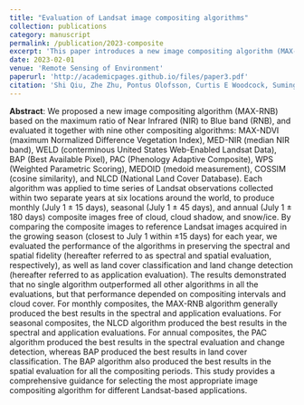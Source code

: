 ```yaml
---
title: "Evaluation of Landsat image compositing algorithms"
collection: publications
category: manuscript
permalink: /publication/2023-composite
excerpt: 'This paper introduces a new image compositing algorithm (MAX-RNB) based on the maximum ratio of Near Infrared (NIR) to Blue band (RNB), and evaluated it together with nine other compositing algorithms: MAX-NDVI (maximum Normalized Difference Vegetation Index), MED-NIR (median NIR band), WELD (conterminous United States Web-Enabled Landsat Data), BAP (Best Available Pixel), PAC (Phenology Adaptive Composite), WPS (Weighted Parametric Scoring), MEDOID (medoid measurement), COSSIM (cosine similarity), and NLCD (National Land Cover Database).'
date: 2023-02-01
venue: 'Remote Sensing of Environment'
paperurl: 'http://academicpages.github.io/files/paper3.pdf'
citation: 'Shi Qiu, Zhe Zhu, Pontus Olofsson, Curtis E Woodcock, Suming Jin (2023). &quot;Evaluation of Landsat image compositing algorithms.&quot; <i>Remote Sensing of Environment</i>. 285.'
---
```


<b>Abstract</b>: We proposed a new image compositing algorithm (MAX-RNB) based on the maximum ratio of Near Infrared (NIR) to Blue band (RNB), and evaluated it together with nine other compositing algorithms: MAX-NDVI (maximum Normalized Difference Vegetation Index), MED-NIR (median NIR band), WELD (conterminous United States Web-Enabled Landsat Data), BAP (Best Available Pixel), PAC (Phenology Adaptive Composite), WPS (Weighted Parametric Scoring), MEDOID (medoid measurement), COSSIM (cosine similarity), and NLCD (National Land Cover Database). Each algorithm was applied to time series of Landsat observations collected within two separate years at six locations around the world, to produce monthly (July 1 ± 15 days), seasonal (July 1 ± 45 days), and annual (July 1 ± 180 days) composite images free of cloud, cloud shadow, and snow/ice. By comparing the composite images to reference Landsat images acquired in the growing season (closest to July 1 within ±15 days) for each year, we evaluated the performance of the algorithms in preserving the spectral and spatial fidelity (hereafter referred to as spectral and spatial evaluation, respectively), as well as land cover classification and land change detection (hereafter referred to as application evaluation). The results demonstrated that no single algorithm outperformed all other algorithms in all the evaluations, but that performance depended on compositing intervals and cloud cover. For monthly composites, the MAX-RNB algorithm generally produced the best results in the spectral and application evaluations. For seasonal composites, the NLCD algorithm produced the best results in the spectral and application evaluations. For annual composites, the PAC algorithm produced the best results in the spectral evaluation and change detection, whereas BAP produced the best results in land cover classification. The BAP algorithm also produced the best results in the spatial evaluation for all the compositing periods. This study provides a comprehensive guidance for selecting the most appropriate image compositing algorithm for different Landsat-based applications.
